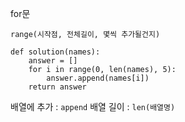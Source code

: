 
for문

`range(시작점, 전체길이, 몇씩 추가될건지)`

```
def solution(names):
    answer = []
    for i in range(0, len(names), 5):
        answer.append(names[i]) 
    return answer
```

배열에 추가 : `append`
배열 길이 : `len(배열명)`




